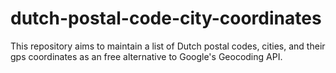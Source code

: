# dutch-postal-code-city-coordinates
This repository aims to maintain a list of Dutch postal codes, cities, and their gps coordinates as an free alternative to Google's Geocoding API.
